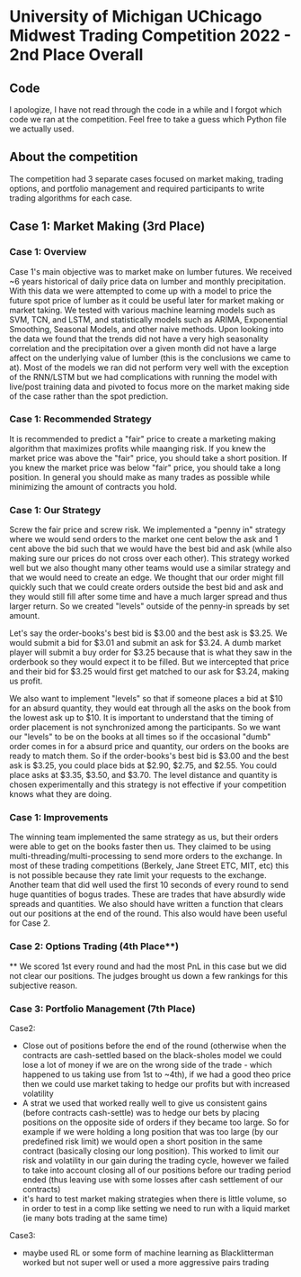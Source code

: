 # University of Michigan UChicago Midwest Trading Competition 2022 - 2nd Place Overall

## Code
I apologize, I have not read through the code in a while and I forgot which code we ran at the competition. Feel free to take a guess which Python file we actually used.

## About the competition

The competition had 3 separate cases focused on market making, trading options, and portfolio management and required participants to write trading algorithms for each case.

## Case 1: Market Making (3rd Place)

### Case 1: Overview
Case 1's main objective was to market make on lumber futures. We received ~6 years historical of daily price data on lumber and monthly precipitation. With this data we were attempted to come up with a model to price the future spot price of lumber as it could be useful later for market making or market taking. We tested with various machine learning models such as SVM, TCN, and LSTM, and statistically models such as ARIMA, Exponential Smoothing, Seasonal Models, and other naive methods. Upon looking into the data we found that the trends did not have a very high seasonality correlation and the precipitation over a given month did not have a large affect on the underlying value of lumber (this is the conclusions we came to at). Most of the models we ran did not perform very well with the exception of the RNN/LSTM but we had complications with running the model with live/post training data and pivoted to focus more on the market making side of the case rather than the spot prediction.

### Case 1: Recommended Strategy
It is recommended to predict a "fair" price to create a marketing making algorithm that maximizes profits while maanging risk. If you knew the market price was above the "fair" price, you should take a short position. If you knew the market price was below "fair" price, you should take a long position. In general you should make as many trades as possible while minimizing the amount of contracts you hold.

### Case 1: Our Strategy
Screw the fair price and screw risk. We implemented a "penny in" strategy where we would send orders to the market one cent below the ask and 1 cent above the bid such that we would have the best bid and ask (while also making sure our prices do not cross over each other). This strategy worked well but we also thought many other teams would use a similar strategy and that we would need to create an edge. We thought that our order might fill quickly such that we could create orders outside the best bid and ask and they would still fill after some time and have a much larger spread and thus larger return. So we created "levels" outside of the penny-in spreads by set amount.

Let's say the order-books's best bid is $3.00 and the best ask is $3.25. We would submit a bid for $3.01 and submit an ask for $3.24. A dumb market player will submit a buy order for $3.25 because that is what they saw in the orderbook so they would expect it to be filled. But we intercepted that price and their bid for $3.25 would first get matched to our ask for $3.24, making us profit. 

We also want to implement "levels" so that if someone places a bid at $10 for an absurd quantity, they would eat through all the asks on the book from the lowest ask up to $10. It is important to understand that the timing of order placement is not synchronized among the participants. So we want our "levels" to be on the books at all times so if the occasional "dumb" order comes in for a absurd price and quantity, our orders on the books are ready to match them. So if the order-books's best bid is $3.00 and the best ask is $3.25, you could place bids at $2.90, $2.75, and $2.55. You could place asks at $3.35, $3.50, and $3.70. The level distance and quantity is chosen experimentally and this strategy is not effective if your competition knows what they are doing.

### Case 1: Improvements
The winning team implemented the same strategy as us, but their orders were able to get on the books faster then us. They claimed to be using multi-threading/multi-processing to send more orders to the exchange. In most of these trading competitions (Berkely, Jane Street ETC, MIT, etc) this is not possible because they rate limit your requests to the exchange. Another team that did well used the first 10 seconds of every round to send huge quantities of bogus trades. These are trades that have absurdly wide spreads and quantities. We also should have written a function that clears out our positions at the end of the round. This also would have been useful for Case 2.

### Case 2: Options Trading (4th Place**)
** We scored 1st every round and had the most PnL in this case but we did not clear our positions. The judges brought us down a few rankings for this <sb>subjective</sb> reason.

### Case 3: Portfolio Management (7th Place)



Case2:
- Close out of positions before the end of the round (otherwise when the contracts are cash-settled based on the black-sholes model we could lose a lot of money if we are on the wrong side of the trade - which happened to us taking use from 1st to ~4th), if we had a good theo price then we could use market taking to hedge our profits but with increased volatility
- A strat we used that worked really well to give us consistent gains (before contracts cash-settle) was to hedge our bets by placing positions on the opposite side of orders if they became too large. So for example if we were holding a long position that was too large (by our predefined risk limit) we would open a short position in the same contract (basically closing our long position). This worked to limit our risk and volatility in our gain during the trading cycle, however we failed to take into account closing all of our positions before our trading period ended (thus leaving use with some losses after cash settlement of our contracts)
- it's hard to test market making strategies when there is little volume, so in order to test in a comp like setting we need to run with a liquid market (ie many bots trading at the same time)

Case3:
- maybe used RL or some form of machine learning as Blacklitterman worked but not super well or used a more aggressive pairs trading

